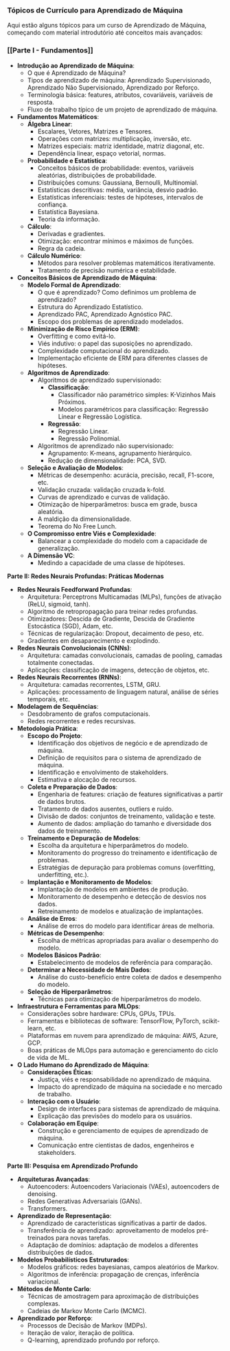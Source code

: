 ### Tópicos de Currículo para Aprendizado de Máquina

Aqui estão alguns tópicos para um curso de Aprendizado de Máquina, começando com material introdutório até conceitos mais avançados:

### **[[Parte I - Fundamentos]]**

* **Introdução ao Aprendizado de Máquina**:
    * O que é Aprendizado de Máquina?
    * Tipos de aprendizado de máquina: Aprendizado Supervisionado, Aprendizado Não Supervisionado, Aprendizado por Reforço.
    * Terminologia básica: features, atributos, covariáveis, variáveis de resposta.
    * Fluxo de trabalho típico de um projeto de aprendizado de máquina.
* **Fundamentos Matemáticos**:
    * **Álgebra Linear**:
        * Escalares, Vetores, Matrizes e Tensores.
        * Operações com matrizes: multiplicação, inversão, etc.
        * Matrizes especiais: matriz identidade, matriz diagonal, etc.
        * Dependência linear, espaço vetorial, normas.
    * **Probabilidade e Estatística**:
        * Conceitos básicos de probabilidade: eventos, variáveis aleatórias, distribuições de probabilidade.
        * Distribuições comuns: Gaussiana, Bernoulli, Multinomial.
        * Estatísticas descritivas: média, variância, desvio padrão.
        * Estatísticas inferenciais: testes de hipóteses, intervalos de confiança.
        * Estatística Bayesiana.
        * Teoria da informação.
    * **Cálculo**:
        * Derivadas e gradientes.
        * Otimização: encontrar mínimos e máximos de funções.
        * Regra da cadeia.
    * **Cálculo Numérico**:
        * Métodos para resolver problemas matemáticos iterativamente.
        * Tratamento de precisão numérica e estabilidade.
* **Conceitos Básicos de Aprendizado de Máquina**:
    * **Modelo Formal de Aprendizado**:
        * O que é aprendizado? Como definimos um problema de aprendizado?
        * Estrutura do Aprendizado Estatístico.
        * Aprendizado PAC, Aprendizado Agnóstico PAC.
        * Escopo dos problemas de aprendizado modelados.
    * **Minimização de Risco Empírico (ERM)**:
        * Overfitting e como evitá-lo.
        * Viés indutivo: o papel das suposições no aprendizado.
        * Complexidade computacional do aprendizado.
        * Implementação eficiente de ERM para diferentes classes de hipóteses.
    * **Algoritmos de Aprendizado**:
        * Algoritmos de aprendizado supervisionado:
            * **Classificação**:
                * Classificador não paramétrico simples: K-Vizinhos Mais Próximos.
                * Modelos paramétricos para classificação: Regressão Linear e Regressão Logística.
            * **Regressão**:
                * Regressão Linear.
                * Regressão Polinomial.
        * Algoritmos de aprendizado não supervisionado:
            * Agrupamento: K-means, agrupamento hierárquico.
            * Redução de dimensionalidade: PCA, SVD.
    * **Seleção e Avaliação de Modelos**:
        * Métricas de desempenho: acurácia, precisão, recall, F1-score, etc.
        * Validação cruzada: validação cruzada k-fold.
        * Curvas de aprendizado e curvas de validação.
        * Otimização de hiperparâmetros: busca em grade, busca aleatória.
        * A maldição da dimensionalidade.
        * Teorema do No Free Lunch.
    * **O Compromisso entre Viés e Complexidade**:
        * Balancear a complexidade do modelo com a capacidade de generalização.
    * **A Dimensão VC**:
        * Medindo a capacidade de uma classe de hipóteses.

**Parte II: Redes Neurais Profundas: Práticas Modernas**

* **Redes Neurais Feedforward Profundas**:
    * Arquitetura: Perceptrons Multicamadas (MLPs), funções de ativação (ReLU, sigmoid, tanh).
    * Algoritmo de retropropagação para treinar redes profundas.
    * Otimizadores: Descida de Gradiente, Descida de Gradiente Estocástica (SGD), Adam, etc.
    * Técnicas de regularização: Dropout, decaimento de peso, etc.
    * Gradientes em desaparecimento e explodindo.
* **Redes Neurais Convolucionais (CNNs)**:
    * Arquitetura: camadas convolucionais, camadas de pooling, camadas totalmente conectadas.
    * Aplicações: classificação de imagens, detecção de objetos, etc.
* **Redes Neurais Recorrentes (RNNs)**:
    * Arquitetura: camadas recorrentes, LSTM, GRU.
    * Aplicações: processamento de linguagem natural, análise de séries temporais, etc.
* **Modelagem de Sequências**:
    * Desdobramento de grafos computacionais.
    * Redes recorrentes e redes recursivas.
* **Metodologia Prática**:
    * **Escopo do Projeto**:
        * Identificação dos objetivos de negócio e de aprendizado de máquina.
        * Definição de requisitos para o sistema de aprendizado de máquina.
        * Identificação e envolvimento de stakeholders.
        * Estimativa e alocação de recursos.
    * **Coleta e Preparação de Dados**:
        * Engenharia de features: criação de features significativas a partir de dados brutos.
        * Tratamento de dados ausentes, outliers e ruído.
        * Divisão de dados: conjuntos de treinamento, validação e teste.
        * Aumento de dados: ampliação do tamanho e diversidade dos dados de treinamento.
    * **Treinamento e Depuração de Modelos**:
        * Escolha da arquitetura e hiperparâmetros do modelo.
        * Monitoramento do progresso do treinamento e identificação de problemas.
        * Estratégias de depuração para problemas comuns (overfitting, underfitting, etc.).
    * **Implantação e Monitoramento de Modelos**:
        * Implantação de modelos em ambientes de produção.
        * Monitoramento de desempenho e detecção de desvios nos dados.
        * Retreinamento de modelos e atualização de implantações.
    * **Análise de Erros**:
        * Análise de erros do modelo para identificar áreas de melhoria.
    * **Métricas de Desempenho**:
        * Escolha de métricas apropriadas para avaliar o desempenho do modelo.
    * **Modelos Básicos Padrão**:
        * Estabelecimento de modelos de referência para comparação.
    * **Determinar a Necessidade de Mais Dados**:
        * Análise do custo-benefício entre coleta de dados e desempenho do modelo.
    * **Seleção de Hiperparâmetros**:
        * Técnicas para otimização de hiperparâmetros do modelo.
* **Infraestrutura e Ferramentas para MLOps**:
    * Considerações sobre hardware: CPUs, GPUs, TPUs.
    * Ferramentas e bibliotecas de software: TensorFlow, PyTorch, scikit-learn, etc.
    * Plataformas em nuvem para aprendizado de máquina: AWS, Azure, GCP.
    * Boas práticas de MLOps para automação e gerenciamento do ciclo de vida de ML.
* **O Lado Humano do Aprendizado de Máquina**:
    * **Considerações Éticas**:
        * Justiça, viés e responsabilidade no aprendizado de máquina.
        * Impacto do aprendizado de máquina na sociedade e no mercado de trabalho.
    * **Interação com o Usuário**:
        * Design de interfaces para sistemas de aprendizado de máquina.
        * Explicação das previsões do modelo para os usuários.
    * **Colaboração em Equipe**:
        * Construção e gerenciamento de equipes de aprendizado de máquina.
        * Comunicação entre cientistas de dados, engenheiros e stakeholders.

**Parte III: Pesquisa em Aprendizado Profundo**

* **Arquiteturas Avançadas**:
    * Autoencoders: Autoencoders Variacionais (VAEs), autoencoders de denoising.
    * Redes Generativas Adversariais (GANs).
    * Transformers.
* **Aprendizado de Representação**:
    * Aprendizado de características significativas a partir de dados.
    * Transferência de aprendizado: aproveitamento de modelos pré-treinados para novas tarefas.
    * Adaptação de domínios: adaptação de modelos a diferentes distribuições de dados.
* **Modelos Probabilísticos Estruturados**:
    * Modelos gráficos: redes bayesianas, campos aleatórios de Markov.
    * Algoritmos de inferência: propagação de crenças, inferência variacional.
* **Métodos de Monte Carlo**:
    * Técnicas de amostragem para aproximação de distribuições complexas.
    * Cadeias de Markov Monte Carlo (MCMC).
* **Aprendizado por Reforço**:
    * Processos de Decisão de Markov (MDPs).
    * Iteração de valor, iteração de política.
    * Q-learning, aprendizado profundo por reforço.
